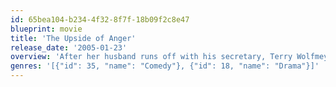 ```yaml
---
id: 65bea104-b234-4f32-8f7f-18b09f2c8e47
blueprint: movie
title: 'The Upside of Anger'
release_date: '2005-01-23'
overview: 'After her husband runs off with his secretary, Terry Wolfmeyer is left to fend for herself -- and her four daughters. As she hits rock bottom, Terry finds a friend and drinking buddy in next-door neighbor Denny, a former baseball player. As the two grow closer, and her daughters increasingly rely on Denny, Terry starts to have reservations about where their relationship is headed.'
genres: '[{"id": 35, "name": "Comedy"}, {"id": 18, "name": "Drama"}]'
---
```

